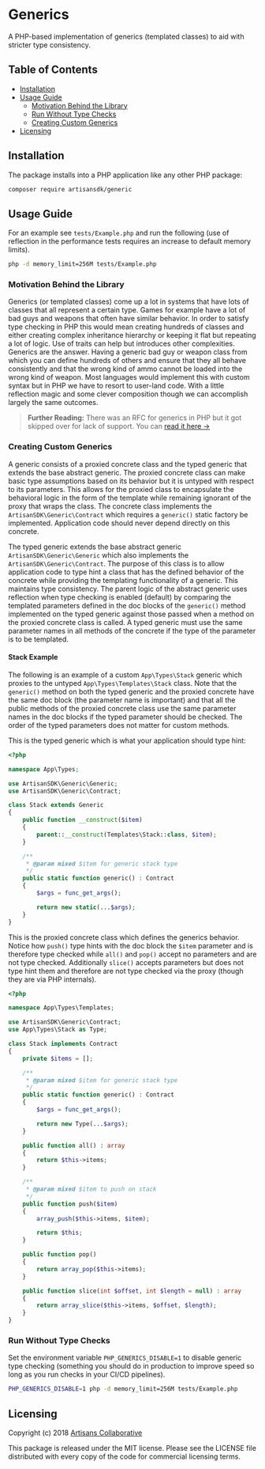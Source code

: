 # Generics

A PHP-based implementation of generics (templated classes) to aid with stricter type consistency.

## Table of Contents

- [Installation](#installation)
- [Usage Guide](#usage-guide)
    - [Motivation Behind the Library](#motivation-behind-the-library)
    - [Run Without Type Checks](#run-without-type-checks)
    - [Creating Custom Generics](#creating-custom-generics)
- [Licensing](#licensing)

## Installation

The package installs into a PHP application like any other PHP package:

```bash
composer require artisansdk/generic
```

## Usage Guide

For an example see `tests/Example.php` and run the following (use of reflection
in the performance tests requires an increase to default memory limits).

```bash
php -d memory_limit=256M tests/Example.php
```

### Motivation Behind the Library

Generics (or templated classes) come up a lot in systems that have lots of classes
that all represent a certain type. Games for example have a lot of bad guys and
weapons that often have similar behavior. In order to satisfy type checking in PHP
this would mean creating hundreds of classes and either creating complex inheritance
hierarchy or keeping it flat but repeating a lot of logic. Use of traits can help
but introduces other complexities. Generics are the answer. Having a generic bad
guy or weapon class from which you can define hundreds of others and ensure that
they all behave consistently and that the wrong kind of ammo cannot be loaded into
the wrong kind of weapon. Most languages would implement this with custom syntax
but in PHP we have to resort to user-land code. With a little reflection magic
and some clever composition though we can accomplish largely the same outcomes.

> **Further Reading:** There was an RFC for generics in PHP but it got skipped
over for lack of support. You can [read it here &rarr;](https://wiki.php.net/rfc/generics)

### Creating Custom Generics

A generic consists of a proxied concrete class and the typed generic that extends
the base abstract generic. The proxied concrete class can make basic type assumptions
based on its behavior but it is untyped with respect to its parameters. This allows
for the proxied class to encapsulate the behavioral logic in the form of the template
while remaining ignorant of the proxy that wraps the class. The concrete class implements
the `ArtisanSDK\Generic\Contract` which requires a `generic()` static factory
be implemented. Application code should never depend directly on this concrete.

The typed generic extends the base abstract generic `ArtisanSDK\Generic\Generic`
which also implements the `ArtisanSDK\Generic\Contract`. The purpose of this class
is to allow application code to type hint a class that has the defined behavior
of the concrete while providing the templating functionality of a generic. This
maintains type consistency. The parent logic of the abstract generic uses reflection
when type checking is enabled (default) by comparing the templated parameters defined
in the doc blocks of the `generic()` method implemented on the typed generic against
those passed when a method on the proxied concrete class is called. A typed generic
must use the same parameter names in all methods of the concrete if the type of the
parameter is to be templated.

#### Stack Example

The following is an example of a custom `App\Types\Stack` generic which proxies
to the untyped `App\Types\Templates\Stack` class. Note that the `generic()` method on
both the typed generic and the proxied concrete have the same doc block (the
parameter name is important) and that all the public methods of the proxied
concrete class use the same parameter names in the doc blocks if the typed parameter
should be checked. The order of the typed parameters does not matter for custom
methods.

This is the typed generic which is what your application should type hint:

```php
<?php

namespace App\Types;

use ArtisanSDK\Generic\Generic;
use ArtisanSDK\Generic\Contract;

class Stack extends Generic
{
    public function __construct($item)
    {
        parent::__construct(Templates\Stack::class, $item);
    }

    /**
     * @param mixed $item for generic stack type
     */
    public static function generic() : Contract
    {
        $args = func_get_args();

        return new static(...$args);
    }
}
```

This is the proxied concrete class which defines the generics behavior. Notice
how `push()` type hints with the doc block the `$item` parameter and is therefore
type checked while `all()` and `pop()` accept no parameters and are not type checked.
Additionally `slice()` accepts parameters but does not type hint them and therefore
are not type checked via the proxy (though they are via PHP internals).

```php
<?php

namespace App\Types\Templates;

use ArtisanSDK\Generic\Contract;
use App\Types\Stack as Type;

class Stack implements Contract
{
    private $items = [];

    /**
     * @param mixed $item for generic stack type
     */
    public static function generic() : Contract
    {
        $args = func_get_args();

        return new Type(...$args);
    }

    public function all() : array
    {
        return $this->items;
    }

    /**
     * @param mixed $item to push on stack
     */
    public function push($item)
    {
        array_push($this->items, $item);

        return $this;
    }

    public function pop()
    {
        return array_pop($this->items);
    }

    public function slice(int $offset, int $length = null) : array
    {
        return array_slice($this->items, $offset, $length);
    }
}
```

### Run Without Type Checks

Set the environment variable `PHP_GENERICS_DISABLE=1` to disable generic type
checking (something you should do in production to improve speed so long as you
run checks in your CI/CD pipelines).

```bash
PHP_GENERICS_DISABLE=1 php -d memory_limit=256M tests/Example.php
```

## Licensing

Copyright (c) 2018 [Artisans Collaborative](https://artisanscollaborative.com)

This package is released under the MIT license. Please see the LICENSE file
distributed with every copy of the code for commercial licensing terms.
